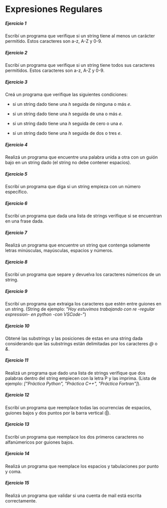 # **Expresiones Regulares**

##### **Ejercicio 1**
Escribí un programa que verifique si un string tiene al menos un carácter permitido. Estos caracteres son a-z, A-Z y 0-9.

##### **Ejercicio 2**

Escribí un programa que verifique si un string tiene todos sus caracteres permitidos. Estos caracteres son a-z, A-Z y 0-9.

##### **Ejercicio 3**
Creá un programa que verifique las siguientes condiciones:
    
* si un string dado tiene una _h_ seguida de ninguna o más _e_.

* si un string dado tiene una _h_ seguida de una o más _e_.

* si un string dado tiene una _h_ seguida de cero o una _e_.

* si un string dado tiene una _h_ seguida de dos o tres _e_.

##### **Ejercicio 4**
Realizá un programa que encuentre una palabra unida a otra con un guión bajo en un string dado (el string no debe contener espacios).

##### **Ejercicio 5**
Escribí un programa que diga si un string empieza con un número específico.

##### **Ejercicio 6**
Escribí un programa que dada una lista de strings verifique si se encuentran en una frase dada.

##### **Ejercicio 7**
Realizá un programa que encuentre un string que contenga solamente letras minúsculas, mayúsculas, espacios y números.

##### **Ejercicio 8**
Escribí un programa que separe y devuelva los caracteres númericos de un string.

##### **Ejercicio 9**
Escribí un programa que extraiga los caracteres que estén entre guiones en un string. (String de ejemplo: _"Hoy estuvimos trabajando con re -regular expression- en python -con VSCode-"_)

##### **Ejercicio 10**
Obtené las substrings y las posiciones de estas en una string dada considerando que las substrings están delimitadas por los caracteres _@_ o _&_.

##### **Ejercicio 11**
Realizá un programa que dado una lista de strings verifique que dos palabras dentro del string empiecen con la letra P y las imprima. (Lista de ejemplo: _["Práctica Python", "Práctica C++", "Práctica Fortran"]_).

##### **Ejercicio 12**
Escribí un programa que reemplace todas las ocurrencias de espacios, guiones bajos y dos puntos por la barra vertical (**|**).

##### **Ejercicio 13**
Escribí un programa que reemplace los dos primeros caracteres no alfanúmericos por guiones bajos.

##### **Ejercicio 14**
Realizá un programa que reemplace los espacios y tabulaciones por punto y coma.

##### **Ejercicio 15**
Realizá un programa que validar si una cuenta de mail está escrita correctamente.
